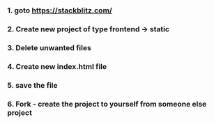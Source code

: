 ### 1. goto https://stackblitz.com/

### 2. Create new project of type frontend -> static

### 3. Delete unwanted files

### 4. Create new index.html file

### 5. save the file

### 6. Fork - create the project to yourself from someone else project